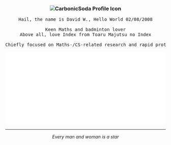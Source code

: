 <h3 align="center">
	<img src="https://avatars.githubusercontent.com/u/156987370" width="150" alt="CarbonicSoda Profile Icon" />
</h3>

<pre align="center">
Hail, the name is David W., Hello World 02/08/2008
	
Keen Maths and badminton lover
Above all, love Index from Toaru Majutsu no Index
	
Chiefly focused on Maths-/CS-related research and rapid prototyping
</pre>

<div align="center">
  <img width="500" src="https://raw.githubusercontent.com/CarbonicSoda/CarbonicSoda/refs/heads/master/github-metrics.svg" />
</div>

---
<p align="center"><i>Every man and woman is a star</i></p>
